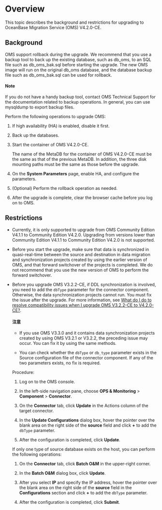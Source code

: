 # Overview

This topic describes the background and restrictions for upgrading to OceanBase Migration Service (OMS) V4.2.0-CE.

## Background

OMS support rollback during the upgrade. We recommend that you use a backup tool to back up the existing database, such as db_oms, to an SQL file such as db_oms_bak.sql before starting the upgrade. The new OMS image will run on the original db_oms database, and the database backup file such as db_oms_bak.sql can be used for rollback.

  <main id="notice" type='explain'>
    <h4>Note</h4>
    <p>If you do not have a handy backup tool, contact OMS Technical Support for the documentation related to backup operations. In general, you can use mysqldump to export backup files. </p>
  </main>

Perform the following operations to upgrade OMS:

1. If high availability (HA) is enabled, disable it first.

2. Back up the databases.

3. Start the container of OMS V4.2.0-CE.

   The name of the MetaDB for the container of OMS V4.2.0-CE must be the same as that of the previous MetaDB. In addition, the three disk mounting paths must be the same as those before the upgrade.

4. On the **System Parameters** page, enable HA, and configure the parameters.

5. (Optional) Perform the rollback operation as needed.

6. After the upgrade is complete, clear the browser cache before you log on to OMS.

## Restrictions

* Currently, it is only supported to upgrade from OMS Community Edition V4.1.1 to Community Edition V4.2.0. Upgrading from versions lower than Community Edition V4.1.1 to Community Edition V4.2.0 is not supported.

* Before you start the upgrade, make sure that data is synchronized in quasi-real-time between the source and destination in data migration and synchronization projects created by using the earlier version of OMS, and that forward switchover of the projects is completed. We do not recommend that you use the new version of OMS to perform the forward switchover.

* Before you upgrade OMS V3.2.2-CE, if DDL synchronization is involved, you need to add the `dbType` parameter for the connector component. Otherwise, the data synchronization projects cannot run. You must fix the issue after the upgrade. For more information, see [What do I do to resolve compatibility issues when I upgrade OMS V3.2.2-CE to V4.2.0-CE?](../1300.upgrade-guide/400.faq.md).

  <main id="notice" type='notice'>
  <h4>注意</h4>
  <ul>
  <li>
  <p>If you use OMS V3.3.0 and it contains data synchronization projects created by using OMS V3.2.1 or V3.2.2, the preceding issue may occur. You can fix it by using the same methods.</p>
  </li>
  <li>
  <p>You can check whether the <code>dbType</code> or <code>db_type</code> parameter exists in the Source configuration file of the connector component. If any of the two parameters exists, no fix is required.</p>
  </li>
  </ul>
  </main>

   Procedure:

   1. Log on to the OMS console.

   2. In the left-side navigation pane, choose **OPS & Monitoring** > **Component** > **Connector**.

   3. On the **Connector** tab, click **Update** in the Actions column of the target connector.

   4. In the **Update Configurations** dialog box, hover the pointer over the blank area on the right side of the **source** field and click **+** to add the `dbType` parameter.

   5. After the configuration is completed, click **Update**.

   If only one type of source database exists on the host, you can perform the following operations:

   1. On the **Connector** tab, click **Batch O&M** in the upper-right corner.

   2. In the **Batch O&M** dialog box, click **Update**.

   3. After you select **IP** and specify the IP address, hover the pointer over the blank area on the right side of the **source** field in the **Configurations** section and click **+** to add the `dbType` parameter.

   4. After the configuration is completed, click **Submit**.
